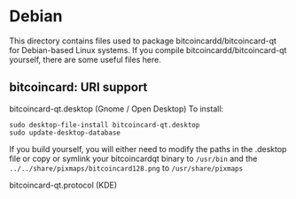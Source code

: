 
Debian
====================
This directory contains files used to package bitcoincardd/bitcoincard-qt
for Debian-based Linux systems. If you compile bitcoincardd/bitcoincard-qt yourself, there are some useful files here.

## bitcoincard: URI support ##


bitcoincard-qt.desktop  (Gnome / Open Desktop)
To install:

	sudo desktop-file-install bitcoincard-qt.desktop
	sudo update-desktop-database

If you build yourself, you will either need to modify the paths in
the .desktop file or copy or symlink your bitcoincardqt binary to `/usr/bin`
and the `../../share/pixmaps/bitcoincard128.png` to `/usr/share/pixmaps`

bitcoincard-qt.protocol (KDE)

